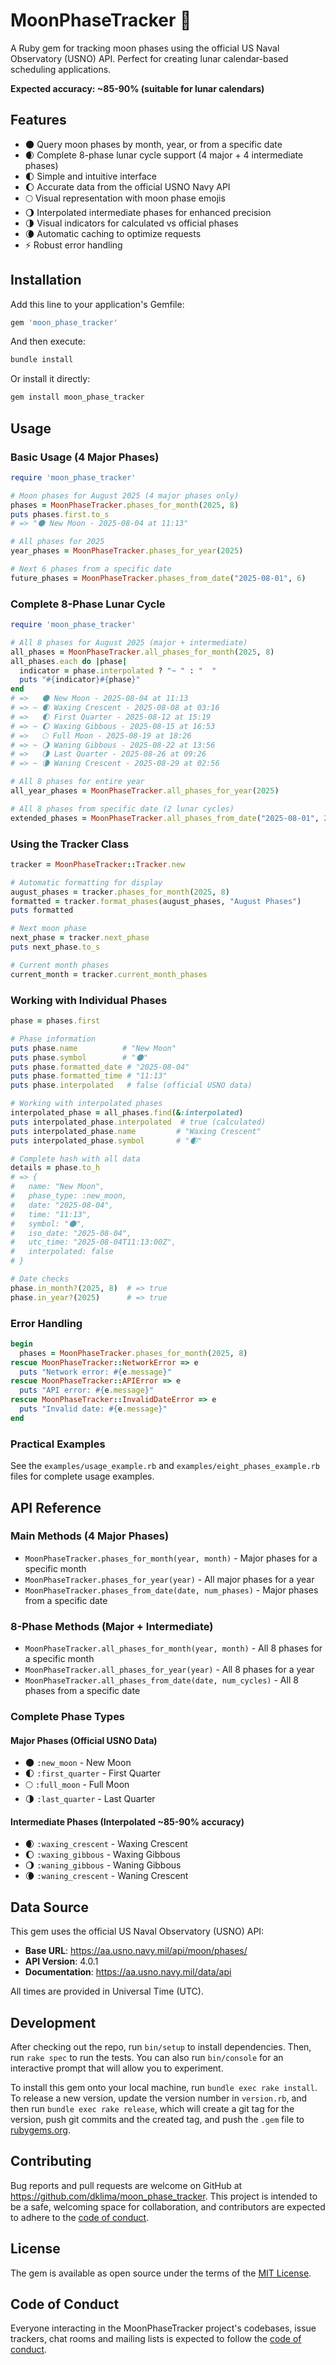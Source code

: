 # MoonPhaseTracker 🌙

A Ruby gem for tracking moon phases using the official US Naval Observatory (USNO) API. Perfect for creating lunar calendar-based scheduling applications.

**Expected accuracy: ~85-90% (suitable for lunar calendars)**

## Features

- 🌑 Query moon phases by month, year, or from a specific date
- 🌒 Complete 8-phase lunar cycle support (4 major + 4 intermediate phases)
- 🌓 Simple and intuitive interface  
- 🌔 Accurate data from the official USNO Navy API
- 🌕 Visual representation with moon phase emojis
- 🌖 Interpolated intermediate phases for enhanced precision
- 🌗 Visual indicators for calculated vs official phases
- 🌘 Automatic caching to optimize requests
- ⚡ Robust error handling

## Installation

Add this line to your application's Gemfile:

```ruby
gem 'moon_phase_tracker'
```

And then execute:

```bash
bundle install
```

Or install it directly:

```bash
gem install moon_phase_tracker
```

## Usage

### Basic Usage (4 Major Phases)

```ruby
require 'moon_phase_tracker'

# Moon phases for August 2025 (4 major phases only)
phases = MoonPhaseTracker.phases_for_month(2025, 8)
puts phases.first.to_s
# => "🌑 New Moon - 2025-08-04 at 11:13"

# All phases for 2025
year_phases = MoonPhaseTracker.phases_for_year(2025)

# Next 6 phases from a specific date
future_phases = MoonPhaseTracker.phases_from_date("2025-08-01", 6)
```

### Complete 8-Phase Lunar Cycle

```ruby
require 'moon_phase_tracker'

# All 8 phases for August 2025 (major + intermediate)
all_phases = MoonPhaseTracker.all_phases_for_month(2025, 8)
all_phases.each do |phase|
  indicator = phase.interpolated ? "~ " : "  "
  puts "#{indicator}#{phase}"
end
# =>   🌑 New Moon - 2025-08-04 at 11:13
# => ~ 🌒 Waxing Crescent - 2025-08-08 at 03:16
# =>   🌓 First Quarter - 2025-08-12 at 15:19
# => ~ 🌔 Waxing Gibbous - 2025-08-15 at 16:53
# =>   🌕 Full Moon - 2025-08-19 at 18:26
# => ~ 🌖 Waning Gibbous - 2025-08-22 at 13:56 
# =>   🌗 Last Quarter - 2025-08-26 at 09:26
# => ~ 🌘 Waning Crescent - 2025-08-29 at 02:56

# All 8 phases for entire year
all_year_phases = MoonPhaseTracker.all_phases_for_year(2025)

# All 8 phases from specific date (2 lunar cycles)
extended_phases = MoonPhaseTracker.all_phases_from_date("2025-08-01", 2)
```

### Using the Tracker Class

```ruby
tracker = MoonPhaseTracker::Tracker.new

# Automatic formatting for display
august_phases = tracker.phases_for_month(2025, 8)
formatted = tracker.format_phases(august_phases, "August Phases")
puts formatted

# Next moon phase
next_phase = tracker.next_phase
puts next_phase.to_s

# Current month phases
current_month = tracker.current_month_phases
```

### Working with Individual Phases

```ruby
phase = phases.first

# Phase information
puts phase.name          # "New Moon"
puts phase.symbol        # "🌑"
puts phase.formatted_date # "2025-08-04"
puts phase.formatted_time # "11:13"
puts phase.interpolated   # false (official USNO data)

# Working with interpolated phases
interpolated_phase = all_phases.find(&:interpolated)
puts interpolated_phase.interpolated  # true (calculated)
puts interpolated_phase.name         # "Waxing Crescent"
puts interpolated_phase.symbol       # "🌒"

# Complete hash with all data
details = phase.to_h
# => {
#   name: "New Moon",
#   phase_type: :new_moon,
#   date: "2025-08-04",
#   time: "11:13",
#   symbol: "🌑",
#   iso_date: "2025-08-04",
#   utc_time: "2025-08-04T11:13:00Z",
#   interpolated: false
# }

# Date checks
phase.in_month?(2025, 8)  # => true
phase.in_year?(2025)      # => true
```

### Error Handling

```ruby
begin
  phases = MoonPhaseTracker.phases_for_month(2025, 8)
rescue MoonPhaseTracker::NetworkError => e
  puts "Network error: #{e.message}"
rescue MoonPhaseTracker::APIError => e
  puts "API error: #{e.message}"
rescue MoonPhaseTracker::InvalidDateError => e
  puts "Invalid date: #{e.message}"
end
```

### Practical Examples

See the `examples/usage_example.rb` and `examples/eight_phases_example.rb` files for complete usage examples.

## API Reference

### Main Methods (4 Major Phases)

- `MoonPhaseTracker.phases_for_month(year, month)` - Major phases for a specific month
- `MoonPhaseTracker.phases_for_year(year)` - All major phases for a year
- `MoonPhaseTracker.phases_from_date(date, num_phases)` - Major phases from a specific date

### 8-Phase Methods (Major + Intermediate)

- `MoonPhaseTracker.all_phases_for_month(year, month)` - All 8 phases for a specific month
- `MoonPhaseTracker.all_phases_for_year(year)` - All 8 phases for a year
- `MoonPhaseTracker.all_phases_from_date(date, num_cycles)` - All 8 phases from a specific date

### Complete Phase Types

#### Major Phases (Official USNO Data)
- 🌑 `:new_moon` - New Moon
- 🌓 `:first_quarter` - First Quarter
- 🌕 `:full_moon` - Full Moon
- 🌗 `:last_quarter` - Last Quarter

#### Intermediate Phases (Interpolated ~85-90% accuracy)
- 🌒 `:waxing_crescent` - Waxing Crescent 
- 🌔 `:waxing_gibbous` - Waxing Gibbous
- 🌖 `:waning_gibbous` - Waning Gibbous
- 🌘 `:waning_crescent` - Waning Crescent

## Data Source

This gem uses the official US Naval Observatory (USNO) API:
- **Base URL**: https://aa.usno.navy.mil/api/moon/phases/
- **API Version**: 4.0.1
- **Documentation**: https://aa.usno.navy.mil/data/api

All times are provided in Universal Time (UTC).

## Development

After checking out the repo, run `bin/setup` to install dependencies. Then, run `rake spec` to run the tests. You can also run `bin/console` for an interactive prompt that will allow you to experiment.

To install this gem onto your local machine, run `bundle exec rake install`. To release a new version, update the version number in `version.rb`, and then run `bundle exec rake release`, which will create a git tag for the version, push git commits and the created tag, and push the `.gem` file to [rubygems.org](https://rubygems.org).

## Contributing

Bug reports and pull requests are welcome on GitHub at https://github.com/dklima/moon_phase_tracker. This project is intended to be a safe, welcoming space for collaboration, and contributors are expected to adhere to the [code of conduct](https://github.com/dklima/moon_phase_tracker/blob/main/CODE_OF_CONDUCT.md).

## License

The gem is available as open source under the terms of the [MIT License](https://opensource.org/licenses/MIT).

## Code of Conduct

Everyone interacting in the MoonPhaseTracker project's codebases, issue trackers, chat rooms and mailing lists is expected to follow the [code of conduct](https://github.com/dklima/moon_phase_tracker/blob/main/CODE_OF_CONDUCT.md).
